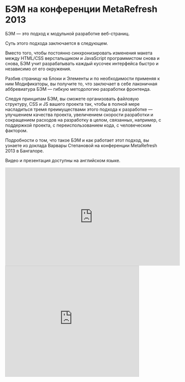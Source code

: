 # БЭМ на конференции MetaRefresh 2013

БЭМ — это подход к модульной разработке веб-страниц.

Суть этого подхода заключается в следующем.

Вместо того, чтобы постоянно синхронизировать изменения макета между HTML/CSS верстальщиком и JavaScript программистом снова и снова, БЭМ учит разрабатывать каждый кусочек интерфейса быстро и независимо от его окружения.

Разбив страницу на Блоки и Элементы и по необходимости применяя к ним Модификаторы, вы получите то, что заключает в себе лаконичная аббревиатура БЭМ — гибкую методологию разработки фронтенда.

Следуя принципам БЭМ, вы сможете организовать файловую структуру, CSS и JS вашего проекта так, чтобы в полной мере насладиться тремя преимуществами этого подхода к разработке — улучшением качества проекта, увеличением скорости разработки и сокращением расходов на разработку в целом, связанных, например, с поддержкой проекта, с переиспользованием кода, с человеческим фактором.

Подробности о том, что такое БЭМ и как работает этот подход, вы узнаете из доклада Варвары Степановой на конференции MetaRefresh 2013 в Бангалоре.

Видео и презентация доступны на английском языке.

<iframe width="560" height="315" frameborder="0" src="https://video.yandex.ru/iframe/ya-events/lydx75hks7.7039" allowfullscreen></iframe>

<iframe src="https://www.slideshare.net/slideshow/embed_code/16700315" width="427" height="356" frameborder="0" marginwidth="0" marginheight="0" scrolling="no" style="border:1px solid #CCC;border-width:1px 1px 0;margin-bottom:5px" allowfullscreen webkitallowfullscreen mozallowfullscreen> </iframe>
